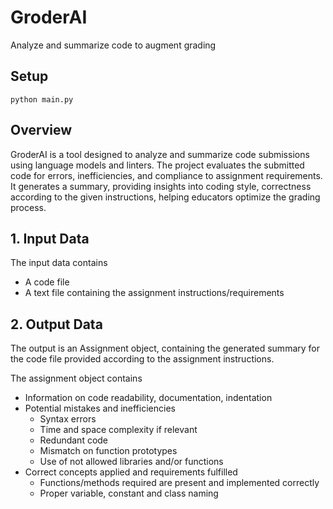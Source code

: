# GroderAI
Analyze and summarize code to augment grading

## Setup

```
python main.py
```

## Overview

GroderAI is a tool designed to analyze and summarize code submissions using language models and linters. The project evaluates the submitted code for errors, inefficiencies, and compliance to assignment requirements.
It generates a summary, providing insights into coding style, correctness according to the given instructions, helping educators optimize the grading process.

## 1. Input Data
The input data contains
- A code file
- A text file containing the assignment instructions/requirements

 ## 2. Output Data

 The output is an Assignment object, containing the generated summary for the code file provided according to the assignment instructions.

 The assignment object contains
 - Information on code readability, documentation, indentation
 - Potential mistakes and inefficiencies
   - Syntax errors
   - Time and space complexity if relevant
   - Redundant code
   - Mismatch on function prototypes
   - Use of not allowed libraries and/or functions
 - Correct concepts applied and requirements fulfilled
   - Functions/methods required are present and implemented correctly
   - Proper variable, constant and class naming
